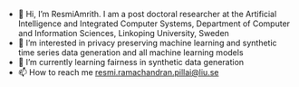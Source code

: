 - 👋 Hi, I’m ResmiAmrith. I am a post doctoral researcher at the Artificial Intelligence and Integrated Computer Systems, Department of Computer and Information Sciences, Linkoping University, Sweden
- 👀 I’m interested in privacy preserving machine learning and synthetic time series data generation and all machine learning models
- 🌱 I’m currently learning fairness in synthetic data generation
- 📫 How to reach me resmi.ramachandran.pillai@liu.se

<!---
ResmiAmrith/ResmiAmrith is a ✨ special ✨ repository because its `README.md` (this file) appears on your GitHub profile.
You can click the Preview link to take a look at your changes.
--->
